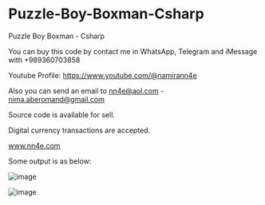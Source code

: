 # Puzzle-Boy-Boxman-Csharp
Puzzle Boy Boxman - Csharp

You can buy this code by contact me in WhatsApp, Telegram and iMessage with +989360703858

Youtube Profile: https://www.youtube.com/@namirann4e

Also you can send an email to nn4e@aol.com - nima.aberomand@gmail.com

Source code is available for sell.

Digital currency transactions are accepted.

www.nn4e.com

Some output is as below:

![image](https://github.com/user-attachments/assets/6d83ec06-078b-4871-a1a1-fc4a1e1ccea6)

![image](https://github.com/user-attachments/assets/98dc34e0-9f57-4bf6-8798-9d72c6d8c1e7)

